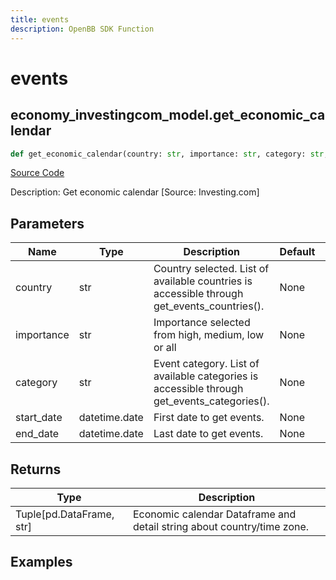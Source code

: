 ```yaml
---
title: events
description: OpenBB SDK Function
---
```


# events

## economy_investingcom_model.get_economic_calendar

```python title='openbb_terminal/economy/investingcom_model.py'
def get_economic_calendar(country: str, importance: str, category: str, start_date: str, end_date: str, limit: Any) -> None:
```
[Source Code](https://github.com/OpenBB-finance/OpenBBTerminal/tree/main/openbb_terminal/economy/investingcom_model.py#L373)

Description: Get economic calendar [Source: Investing.com]

## Parameters

| Name | Type | Description | Default | Optional |
| ---- | ---- | ----------- | ------- | -------- |
| country | str | Country selected. List of available countries is accessible through get_events_countries(). | None | False |
| importance | str | Importance selected from high, medium, low or all | None | False |
| category | str | Event category. List of available categories is accessible through get_events_categories(). | None | False |
| start_date | datetime.date | First date to get events. | None | False |
| end_date | datetime.date | Last date to get events. | None | False |

## Returns

| Type | Description |
| ---- | ----------- |
| Tuple[pd.DataFrame, str] | Economic calendar Dataframe and detail string about country/time zone. |

## Examples

